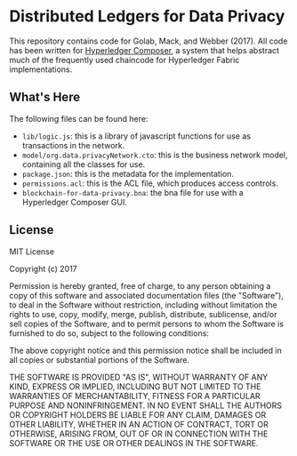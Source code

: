 # Distributed Ledgers for Data Privacy
This repository contains code for Golab, Mack, and Webber (2017). All code has been written for [Hyperledger Composer](https://hyperledger.github.io/composer/), a system that helps abstract much of the frequently used chaincode for Hyperledger Fabric implementations.

## What's Here
The following files can be found here: 

- `lib/logic.js`: this is a library of javascript functions for use as transactions in the network. 
- `model/org.data.privacyNetwork.cto`: this is the business network model, containing all the classes for use.
- `package.json`: this is the metadata for the implementation.
- `permissions.acl`: this is the ACL file, which produces access controls. 
- `blockchain-for-data-privacy.bna`: the bna file for use with a Hyperledger Composer GUI. 

## License

MIT License

Copyright (c) 2017

Permission is hereby granted, free of charge, to any person obtaining a copy of this software and associated documentation files (the "Software"), to deal in the Software without restriction, including without limitation the rights to use, copy, modify, merge, publish, distribute, sublicense, and/or sell copies of the Software, and to permit persons to whom the Software is furnished to do so, subject to the following conditions:

The above copyright notice and this permission notice shall be included in all copies or substantial portions of the Software.

THE SOFTWARE IS PROVIDED "AS IS", WITHOUT WARRANTY OF ANY KIND, EXPRESS OR IMPLIED, INCLUDING BUT NOT LIMITED TO THE WARRANTIES OF MERCHANTABILITY, FITNESS FOR A PARTICULAR PURPOSE AND NONINFRINGEMENT. IN NO EVENT SHALL THE AUTHORS OR COPYRIGHT HOLDERS BE LIABLE FOR ANY CLAIM, DAMAGES OR OTHER LIABILITY, WHETHER IN AN ACTION OF CONTRACT, TORT OR OTHERWISE, ARISING FROM, OUT OF OR IN CONNECTION WITH THE SOFTWARE OR THE USE OR OTHER DEALINGS IN THE SOFTWARE.
